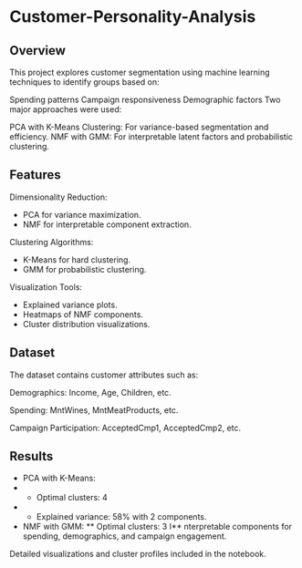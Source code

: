 # Customer-Personality-Analysis
## Overview
This project explores customer segmentation using machine learning techniques to identify groups based on:

Spending patterns
Campaign responsiveness
Demographic factors
Two major approaches were used:

PCA with K-Means Clustering: For variance-based segmentation and efficiency.
NMF with GMM: For interpretable latent factors and probabilistic clustering.

## Features
Dimensionality Reduction:

* PCA for variance maximization.
* NMF for interpretable component extraction.

Clustering Algorithms:

* K-Means for hard clustering.
* GMM for probabilistic clustering.

Visualization Tools:

* Explained variance plots.
* Heatmaps of NMF components.
* Cluster distribution visualizations.

## Dataset
The dataset contains customer attributes such as:

Demographics: Income, Age, Children, etc.

Spending: MntWines, MntMeatProducts, etc.

Campaign Participation: AcceptedCmp1, AcceptedCmp2, etc.

## Results
* PCA with K-Means:
* * Optimal clusters: 4
* * Explained variance: 58% with 2 components.
* NMF with GMM:
** Optimal clusters: 3
I** nterpretable components for spending, demographics, and campaign engagement.

Detailed visualizations and cluster profiles included in the notebook.
